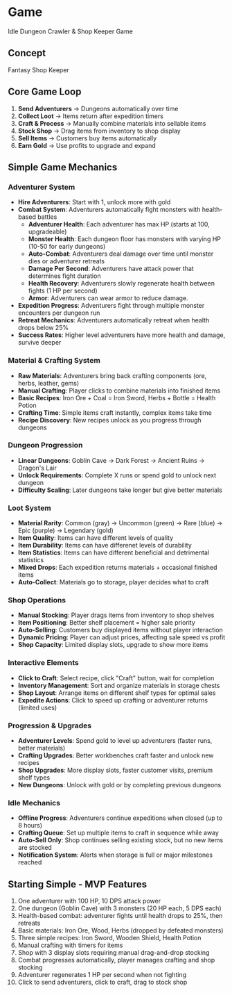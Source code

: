 # Game
Idle Dungeon Crawler & Shop Keeper Game

## Concept
Fantasy Shop Keeper

## Core Game Loop
1. **Send Adventurers** → Dungeons automatically over time
2. **Collect Loot** → Items return after expedition timers
3. **Craft & Process** → Manually combine materials into sellable items
4. **Stock Shop** → Drag items from inventory to shop display
5. **Sell Items** → Customers buy items automatically
6. **Earn Gold** → Use profits to upgrade and expand

## Simple Game Mechanics

### Adventurer System
- **Hire Adventurers**: Start with 1, unlock more with gold
- **Combat System**: Adventurers automatically fight monsters with health-based battles
  - **Adventurer Health**: Each adventurer has max HP (starts at 100, upgradeable)
  - **Monster Health**: Each dungeon floor has monsters with varying HP (10-50 for early dungeons)
  - **Auto-Combat**: Adventurers deal damage over time until monster dies or adventurer retreats
  - **Damage Per Second**: Adventurers have attack power that determines fight duration
  - **Health Recovery**: Adventurers slowly regenerate health between fights (1 HP per second)
  - **Armor**: Adventurers can wear armor to reduce damage.
- **Expedition Progress**: Adventurers fight through multiple monster encounters per dungeon run
- **Retreat Mechanics**: Adventurers automatically retreat when health drops below 25%
- **Success Rates**: Higher level adventurers have more health and damage, survive deeper

### Material & Crafting System
- **Raw Materials**: Adventurers bring back crafting components (ore, herbs, leather, gems)
- **Manual Crafting**: Player clicks to combine materials into finished items
- **Basic Recipes**: Iron Ore + Coal = Iron Sword, Herbs + Bottle = Health Potion
- **Crafting Time**: Simple items craft instantly, complex items take time
- **Recipe Discovery**: New recipes unlock as you progress through dungeons

### Dungeon Progression
- **Linear Dungeons**: Goblin Cave → Dark Forest → Ancient Ruins → Dragon's Lair
- **Unlock Requirements**: Complete X runs or spend gold to unlock next dungeon
- **Difficulty Scaling**: Later dungeons take longer but give better materials

### Loot System
- **Material Rarity**: Common (gray) → Uncommon (green) → Rare (blue) → Epic (purple) → Legendary (gold)
- **Item Quality**: Items can have different levels of quality
- **Item Durability**: Items can have differenet levels of durability
- **Item Statistics**: Items can have different beneficial and detrimental statistics
- **Mixed Drops**: Each expedition returns materials + occasional finished items
- **Auto-Collect**: Materials go to storage, player decides what to craft

### Shop Operations
- **Manual Stocking**: Player drags items from inventory to shop shelves
- **Item Positioning**: Better shelf placement = higher sale priority
- **Auto-Selling**: Customers buy displayed items without player interaction
- **Dynamic Pricing**: Player can adjust prices, affecting sale speed vs profit
- **Shop Capacity**: Limited display slots, upgrade to show more items

### Interactive Elements
- **Click to Craft**: Select recipe, click "Craft" button, wait for completion
- **Inventory Management**: Sort and organize materials in storage chests
- **Shop Layout**: Arrange items on different shelf types for optimal sales
- **Expedite Actions**: Click to speed up crafting or adventurer returns (limited uses)

### Progression & Upgrades
- **Adventurer Levels**: Spend gold to level up adventurers (faster runs, better materials)
- **Crafting Upgrades**: Better workbenches craft faster and unlock new recipes
- **Shop Upgrades**: More display slots, faster customer visits, premium shelf types
- **New Dungeons**: Unlock with gold or by completing previous dungeons

### Idle Mechanics
- **Offline Progress**: Adventurers continue expeditions when closed (up to 8 hours)
- **Crafting Queue**: Set up multiple items to craft in sequence while away
- **Auto-Sell Only**: Shop continues selling existing stock, but no new items are stocked
- **Notification System**: Alerts when storage is full or major milestones reached

## Starting Simple - MVP Features
1. One adventurer with 100 HP, 10 DPS attack power
2. One dungeon (Goblin Cave) with 3 monsters (20 HP each, 5 DPS each)
3. Health-based combat: adventurer fights until health drops to 25%, then retreats
4. Basic materials: Iron Ore, Wood, Herbs (dropped by defeated monsters)
5. Three simple recipes: Iron Sword, Wooden Shield, Health Potion
6. Manual crafting with timers for items
7. Shop with 3 display slots requiring manual drag-and-drop stocking
8. Combat progresses automatically, player manages crafting and shop stocking
9. Adventurer regenerates 1 HP per second when not fighting
10. Click to send adventurers, click to craft, drag to stock shop

